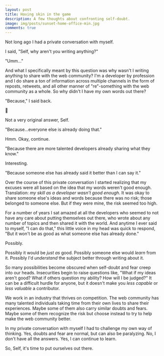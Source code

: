```yaml
---
layout: post
title: Having skin in the game
description: A few thoughts about confronting self-doubt.
image: img/posts/sunset-home-office-min.jpg
comments: true
---
```


Not long ago I had a private conversation with myself.

I said, "Self, why aren't you writing anything?"

"Umm..."

And what I specifically meant by this question was why wasn't I writing anything to share with the web community? I'm a developer by profession and I do share a ton of information across multiple channels in the form of reposts, retweets, and all other manner of "re"-something with the web community as a whole. So why didn't I have my own words out there?

"Because," I said back.

<span class="render__md" role="img" aria-label="emoji thinking face">&#x1F914;</span>

Not a very original answer, Self.

"Because...everyone else is already doing that."

Hmm. Okay, continue.

"Because there are more talented developers already sharing what they know."

Interesting.

"Because someone else has already said it better than I can say it."

Over the course of this private conversation I started realizing that my excuses were all based on the idea that my words weren't good enough. Translation: *my skill as a developer wasn't good enough*. It was okay to share someone else's ideas and words because there was no risk; those belonged to someone else. But if they were mine, the risk seemed too high.

For a number of years I sat amazed at all the developers who seemed to not have any care about putting themselves out there, who wrote about any number of topics and then shared it with the world. And anytime I ever said to myself, "I can do that," this little voice in my head was quick to respond, "But it won't be as good as what someone else has already done."

Possibly.

Possibly it would be *just as* good. Possibly someone else would *learn* from it. Possibly I'd *understand* the subject better through writing about it.

So many possibilities become obscured when self-doubt and fear creep into our heads. Insecurities begin to raise questions like, "What if my ideas aren't good? What if others question my ability? How will I be judged?" It can be a difficult hurdle for anyone, but it doesn't make you *less capable* or *less valuable* a contributor.

We work in an industry that thrives on competition. The web community has many talented individuals taking time from their own lives to share their experiences. Maybe some of them also carry similar doubts and fears. Maybe some of them recognize the risk but choose instead to try to help make the web community better.

In my private conversation with myself I had to challenge my own way of thinking. Yes, doubts and fear are normal, but can also be paralyzing. No, I don't have all the answers. Yes, I can continue to learn.

So, Self, it's time to put ourselves out there.